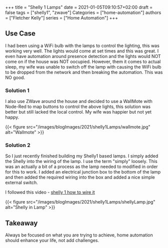 +++
title = "Shelly 1 Lamps"
date = 2021-01-05T09:10:57+02:00
draft = false
tags = ["shelly1", "zwave"]
Categories = ["home-automation"]
authors = ["Fletcher Kelly"]
series = ["Home Automation"]
+++

## Use Case  

I had been using a WiFi bulb with the lamps to control the lighting, this was working very well. The lights would come at set times and this was great. I even have automation around presence detection and the lights would NOT come on if the house was NOT oocupied. However, them it comes to actual sleep, my wife was unable to switch off the lamp with causing the WiFi bulb to be dropped from the network and then breaking the automation. This was NO good.

### Solution 1

I also use ZWave around the house and decided to use a WallMote with Node-Red to map buttons to control the above lights, this solution was better but still lacked the local control. My wife was happier but not yet happy.  

{{< figure src="/images/blogImages/2021/shelly1Lamps/wallmote.jpg" alt="Wallmote" >}}

### Solution 2

So I just recently finished building my Shelly1 based lamps. I simply added the Shelly into the wiring of the lamp. I use the term "simply" loosely. This was an actually a bit of a process as the lamp needed to modified in order for this to work. I added an electrical junction box to the bottom of the lamp and then added the required wiring into the box and added a nice simple external switch.

I followed this video - [shelly 1 how to wire it](https://www.youtube.com/watch?v=CtHo1lIo4_Q)  

<!-- {{< figure src="/images/2021/shelly1Lamps/shellyLamp.jpg" title="Shelly in Lamp" class="left" >}} -->
{{< figure src="/images/blogImages/2021/shelly1Lamps/shellyLamp.jpg" alt="Shelly in Lamp" >}}

## Takeaway

Always be focused on what you are trying to achieve, home automation should enhance your life, not add challenges.
